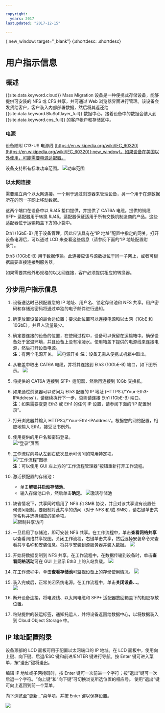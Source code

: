 ```yaml
---

copyright:
  years: 2017
lastupdated: "2017-12-15"

---
```

{:new_window: target="_blank"}
{:shortdesc: .shortdesc}

# 用户指示信息

## 概述

{{site.data.keyword.cloud}} Mass Migration 设备是一种便携式存储设备，能够提供可安装的 NFS 或 CFS 共享，并可通过 Web 浏览器界面进行管理。该设备会发货给客户，客户装入内部部署数据，然后将其返还给 {{site.data.keyword.BluSoftlayer_full}} 数据中心，接着设备中的数据会装入到 {{site.data.keyword.cos_full}} 的客户帐户和存储区中。


### 电源

设备随附 C13-US 电源线 [https://en.wikipedia.org/wiki/IEC_60320](https://en.wikipedia.org/wiki/IEC_60320){:new_window}。如果设备在美国以外使用，可能需要电源适配器。

设备支持所有标准功率范围。
![功率范围](/images/PowerRating.png)


### 以太网连接

需要建立两个以太网连接。一个用于通过浏览器来管理设备，另一个用于在源数据所在的同一子网上移动数据。

这两个端口在设备中以 RJ45 接口提供，并提供了 CAT6A 电缆。提供的铜缆 SFP+ 适配器用于转换 RJ45。适配器保证适用于所有交换机制造商的产品。这些适配器位于运输箱盖下方的小袋中。

Eth1 (1GbE-B) 用于设备管理，因此应该具有在“IP 地址”配置中指定的网关。打开设备电源后，可以通过 LCD 来查看这些信息（请参阅下面的“IP 地址配置附录”）。

Eth3 (10GbE-B) 用于数据传输。此连接应该与源数据位于同一子网上，或者可根据需要直接连接到服务器。

如果需要其他外形规格的以太网连接，客户必须提供相应的转换器。



## 分步用户指示信息

1.	设备送达时已预配置您的 IP 地址、用户名、锁定存储池和 NFS 共享。用户密码和存储池密码将通过单独的电子邮件进行通知。

2.	确定放置设备的最合适位置；要求此位置可以连接电源和以太网（1GbE 和 10GbE），并且人流量最少。

3.	确定要连接的设备的位置，在使用过程中，设备可以保留在运输箱中。确保设备处于室温环境，并且设备上没有冷凝水。使用箱盖下提供的电源线来连接电源，然后打开设备电源。<br/>
    **注**：有两个电源开关。
    ![电源开关](/images/MDMSPowerSwitch.png)
    **注**：设备无需从便携式机箱中取出。
    
4.	从箱盖中取出 CAT6A 电缆，并将其连接到 Eth3 (10GbE-B) 端口，如下图所示。
    ![](/images/MDMSNewEth1and3.png)
    
5.	将提供的 CAT6A 连接到 SFP+ 适配器，然后再连接到 10Gb 交换机。

6.	如果通过浏览器可以访问为 Eth3 配置的 IP 地址 (HTTPS://'Your-Eth3-IPAddress')，请继续执行下一步，否则请连接 Eth1 (1GbE-B) 端口。<br/>
    **注**：如果需要变更 Eth3 或 Eth1 的任何 IP 设置，请参阅下面的“IP 配置附录”。
    
7. 打开浏览器并输入 HTTPS://'Your-Eth1-IPAddress'。根据您的网络配置，相应地输入 Eth1。接受证书例外。

8.	使用提供的用户名和密码登录。<br/>
    ![“登录”页面](/images/Login.png)
    
9.  工作流程向导从左到右依次显示可访问的常用特定项。<br/>
    ![“工作流程”图标](/images/workflow.png) <br/>
    **注**：可以使用 GUI 左上方的“工作流程管理器”按钮重新打开工作流程。 
    
10.	激活预配置的存储池：
    - 单击**解锁并启动存储池**。 
    - 输入存储池口令，然后单击**确定**。
    ![激活存储池](/images/UnlockPool.png)
  
11. 缺省情况下，共享同时启用了 NFS 和 SMB 协议，并且对该共享没有设置任何访问限制。要限制对此共享的访问（对于 NFS 和/或 SMB），请右键单击共享名称并选择相应的菜单项。<br/>
    ![限制共享访问](/images/ShareControls.png)
    
12. 一旦启用了存储池，即可安装 NFS 共享。在工作流程中，单击**查看网络共享**以查看网络共享视图。关闭工作流程，右键单击共享，然后选择安装命令来查看共享名称和安装信息。将共享安装到源服务器并装入数据。
    ![](/images/MountCommand.png)
    
13. 开始将数据复制到 NFS 共享。在工作流程中，在数据传输到设备时，单击**查看网络活动**可在 GUI 上显示 Eth3 上的入站负载。
    ![](/images/Network.png)
    
14. 在工作流程中，单击**查看存储池**可监视设备上的存储使用情况。
    ![](/images/StoragePool.png) 
    
15.	装入完成后，正常关闭系统电源。在工作流程中，单击**关闭设备...**。  
    ![](/images/Shutdown.png)
    
15.	断开设备连接，将电源线、以太网电缆和 SFP+ 适配器放回箱盖下的相应存放位置。

16.	粘贴提供的装运标签，通知托运人，并将设备返回给数据中心，以将数据装入到 Cloud Object Storage 中。

## IP 地址配置附录
设备顶部的 LCD 面板可用于配置以太网端口的 IP 地址。在 LCD 面板中，使用向上键、向下键、后退/ESC 键和前进/ENTER 键进行导航。按 Enter 键可进入菜单，按“退出”键将退出。

编辑 IP 地址或子网掩码时，按 Enter 键可一次前进一个字符；按“退出”键可一次后退一个字符。“向上键”和“向下键”可切换浏览所选位置的相应号。
使用“退出”键可向上返回到前一个菜单。  

向下浏览至“更新...”菜单项，并按 Enter 键以保存设置。

  ![](/images/MDMSLCD.png)

